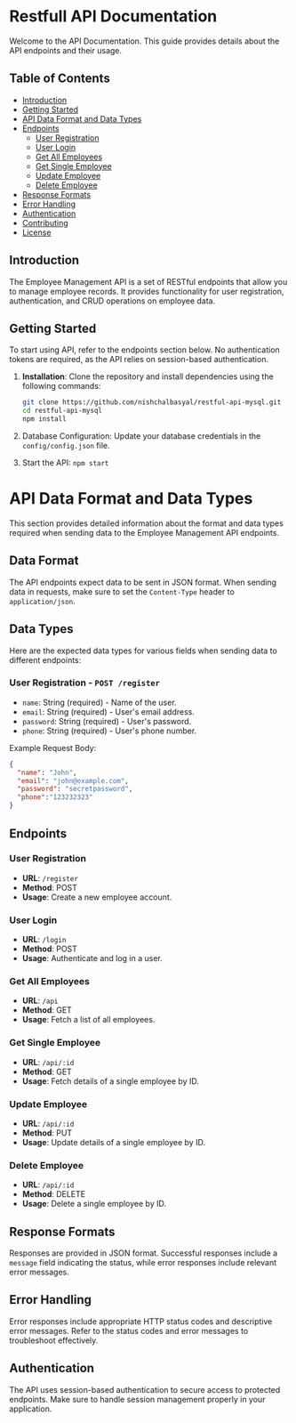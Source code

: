 # Restfull API Documentation

Welcome to the API Documentation. This guide provides details about the API endpoints and their usage.

## Table of Contents

- [Introduction](#introduction)
- [Getting Started](#getting-started)
- [API Data Format and Data Types](#format)
- [Endpoints](#endpoints)
  - [User Registration](#user-registration)
  - [User Login](#user-login)
  - [Get All Employees](#get-all-employees)
  - [Get Single Employee](#get-single-employee)
  - [Update Employee](#update-employee)
  - [Delete Employee](#delete-employee)
- [Response Formats](#response-formats)
- [Error Handling](#error-handling)
- [Authentication](#authentication)
- [Contributing](#contributing)
- [License](#license)

## Introduction <a name="introduction"></a>

The Employee Management API is a set of RESTful endpoints that allow you to manage employee records. It provides functionality for user registration, authentication, and CRUD operations on employee data.

## Getting Started <a name="getting-started"></a>

To start using API, refer to the endpoints section below. No authentication tokens are required, as the API relies on session-based authentication.

1. **Installation**: Clone the repository and install dependencies using the following commands:

   ```bash
   git clone https://github.com/nishchalbasyal/restful-api-mysql.git
   cd restful-api-mysql
   npm install
   
2. Database Configuration: Update your database credentials in the `config/config.json` file.
3. Start the API: `npm start`

# API Data Format and Data Types <a name="format"></a>

This section provides detailed information about the format and data types required when sending data to the Employee Management API endpoints.

## Data Format

The API endpoints expect data to be sent in JSON format. When sending data in requests, make sure to set the `Content-Type` header to `application/json`.

## Data Types

Here are the expected data types for various fields when sending data to different endpoints:

### User Registration - `POST /register`

- `name`: String (required) - Name of the user.
- `email`: String (required) - User's email address.
- `password`: String (required) - User's password.
- `phone`: String (required) - User's phone number.

Example Request Body:

```json
{
  "name": "John",
  "email": "john@example.com",
  "password": "secretpassword",
  "phone":"123232323"
}
```

## Endpoints <a name="endpoints"></a>

### User Registration <a name="user-registration"></a>

- **URL**: `/register`
- **Method**: POST
- **Usage**: Create a new employee account.

### User Login <a name="user-login"></a>

- **URL**: `/login`
- **Method**: POST
- **Usage**: Authenticate and log in a user.

### Get All Employees <a name="get-all-employees"></a>

- **URL**: `/api`
- **Method**: GET
- **Usage**: Fetch a list of all employees.

### Get Single Employee <a name="get-single-employee"></a>

- **URL**: `/api/:id`
- **Method**: GET
- **Usage**: Fetch details of a single employee by ID.

### Update Employee <a name="update-employee"></a>

- **URL**: `/api/:id`
- **Method**: PUT
- **Usage**: Update details of a single employee by ID.

### Delete Employee <a name="delete-employee"></a>

- **URL**: `/api/:id`
- **Method**: DELETE
- **Usage**: Delete a single employee by ID.

## Response Formats <a name="response-formats"></a>

Responses are provided in JSON format. Successful responses include a `message` field indicating the status, while error responses include relevant error messages.

## Error Handling <a name="error-handling"></a>

Error responses include appropriate HTTP status codes and descriptive error messages. Refer to the status codes and error messages to troubleshoot effectively.

## Authentication <a name="authentication"></a>

The API uses session-based authentication to secure access to protected endpoints. Make sure to handle session management properly in your application.

 
 
